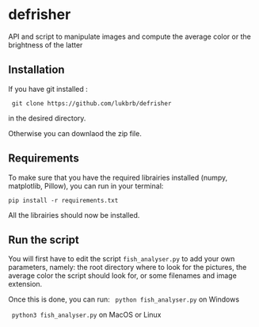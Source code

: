 # defrisher
API and script to manipulate images and compute the average color or the brightness of the latter

## Installation
 If you have git installed :
 
 ``` git clone https://github.com/lukbrb/defrisher```
 
 in the desired directory.
 
 Otherwise you can downlaod the zip file.
 
 ## Requirements
 
 To make sure that you have the required librairies installed (numpy, matplotlib, Pillow), you can run in your terminal:
 
 ``` pip install -r requirements.txt ```
 
All the librairies should now be installed.

## Run the script

You will first have to edit the script `fish_analyser.py` to add your own parameters, namely: the root directory where to look for the pictures, the average color the script should look for, or some filenames and image extension.

Once this is done, you can run:
``` python fish_analyser.py``` on Windows

``` python3 fish_analyser.py``` on MacOS or Linux


